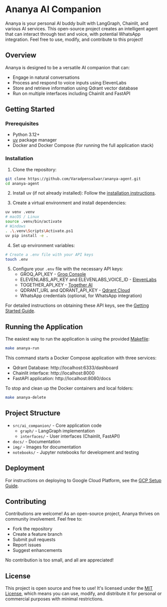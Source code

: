 # Ananya AI Companion

Ananya is your personal AI buddy built with LangGraph, Chainlit, and various AI services. This open-source project creates an intelligent agent that can interact through text and voice, with potential WhatsApp integration. Feel free to use, modify, and contribute to this project!

## Overview

Ananya is designed to be a versatile AI companion that can:
- Engage in natural conversations
- Process and respond to voice inputs using ElevenLabs
- Store and retrieve information using Qdrant vector database
- Run on multiple interfaces including Chainlit and FastAPI

## Getting Started

### Prerequisites

- Python 3.12+
- [uv](https://docs.astral.sh/uv/getting-started/installation/) package manager
- Docker and Docker Compose (for running the full application stack)

### Installation

1. Clone the repository:
```bash
git clone https://github.com/Varadpensalwar/ananya-agent.git
cd ananya-agent
```

2. Install uv (if not already installed):
Follow the [installation instructions](https://docs.astral.sh/uv/getting-started/installation/).

3. Create a virtual environment and install dependencies:
```bash
uv venv .venv
# macOS / Linux
source .venv/bin/activate
# Windows
. .\.venv\Scripts\Activate.ps1
uv pip install -e .
```

4. Set up environment variables:
```bash
# Create a .env file with your API keys
touch .env
```

5. Configure your `.env` file with the necessary API keys:
   - GROQ_API_KEY - [Groq Console](https://console.groq.com/docs/quickstart)
   - ELEVENLABS_API_KEY and ELEVENLABS_VOICE_ID - [ElevenLabs](https://elevenlabs.io/)
   - TOGETHER_API_KEY - [Together AI](https://www.together.ai/)
   - QDRANT_URL and QDRANT_API_KEY - [Qdrant Cloud](https://login.cloud.qdrant.io/)
   - WhatsApp credentials (optional, for WhatsApp integration)

For detailed instructions on obtaining these API keys, see the [Getting Started Guide](docs/GETTING_STARTED.md).

## Running the Application

The easiest way to run the application is using the provided [Makefile](Makefile):

```bash
make ananya-run
```

This command starts a Docker Compose application with three services:
- Qdrant Database: http://localhost:6333/dashboard
- Chainlit interface: http://localhost:8000
- FastAPI application: http://localhost:8080/docs

To stop and clean up the Docker containers and local folders:

```bash
make ananya-delete
```

## Project Structure

- `src/ai_companion/` - Core application code
  - `graph/` - LangGraph implementation
  - `interfaces/` - User interfaces (Chainlit, FastAPI)
- `docs/` - Documentation
- `img/` - Images for documentation
- `notebooks/` - Jupyter notebooks for development and testing

## Deployment

For instructions on deploying to Google Cloud Platform, see the [GCP Setup Guide](docs/gcp_setup.md).

## Contributing

Contributions are welcome! As an open-source project, Ananya thrives on community involvement. Feel free to:

- Fork the repository
- Create a feature branch
- Submit pull requests
- Report issues
- Suggest enhancements

No contribution is too small, and all are appreciated!

## License

This project is open source and free to use! It's licensed under the [MIT License](LICENSE), which means you can use, modify, and distribute it for personal or commercial purposes with minimal restrictions.
